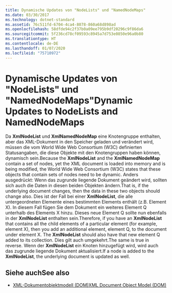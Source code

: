 ```yaml
---
title: Dynamische Updates von "NodeLists" und "NamedNodeMaps"
ms.date: 03/30/2017
ms.technology: dotnet-standard
ms.assetid: 76c511fd-6704-4ca4-8078-860a68d898ad
ms.openlocfilehash: 58dfde94c2f37b0a09ee795b9df20296c9f86da6
ms.sourcegitcommit: 5f236cd78cf09593c8945a7d753e0850e96a0b80
ms.translationtype: HT
ms.contentlocale: de-DE
ms.lasthandoff: 01/07/2020
ms.locfileid: "75710972"
---
```

# <a name="dynamic-updates-to-nodelists-and-namednodemaps"></a><span data-ttu-id="51f75-102">Dynamische Updates von "NodeLists" und "NamedNodeMaps"</span><span class="sxs-lookup"><span data-stu-id="51f75-102">Dynamic Updates to NodeLists and NamedNodeMaps</span></span>
<span data-ttu-id="51f75-103">Da **XmlNodeList** und **XmlNamedNodeMap** eine Knotengruppe enthalten, aber das XML-Dokument in den Speicher geladen und verändert wird, müssen die vom World Wide Web Consortium (W3C) definierten Statusangaben, die diese Objekte mit den Knotengruppen haben können, dynamisch sein.</span><span class="sxs-lookup"><span data-stu-id="51f75-103">Because the **XmlNodeList** and the **XmlNamedNodeMap** contain a set of nodes, yet the XML document is loaded into memory and is being modified, the World Wide Web Consortium (W3C) states that these objects that contain sets of nodes need to be dynamic.</span></span> <span data-ttu-id="51f75-104">Anders ausgedrückt: Wenn das zugrunde liegende Dokument geändert wird, sollten sich auch die Daten in diesen beiden Objekten ändern.</span><span class="sxs-lookup"><span data-stu-id="51f75-104">That is, if the underlying document changes, then the data in these two objects should change also.</span></span> <span data-ttu-id="51f75-105">Dies ist der Fall bei einer **XmlNodeList**, die alle untergeordneten Elemente eines bestimmten Elements enthält (z.B. Element X). In diesem Fall fügen Sie dem Dokument ein weiteres Element Q unterhalb des Elements X hinzu. Dieses neue Element Q sollte nun ebenfalls in der **XmlNodeList** enthalten sein.</span><span class="sxs-lookup"><span data-stu-id="51f75-105">Therefore, if you have an **XmlNodeList** that contains all the child elements of a particular element (for example, element X), then you add an additional element, element Q, to the document under element X. The **XmlNodeList** should also have that new element Q added to its collection.</span></span> <span data-ttu-id="51f75-106">Dies gilt auch umgekehrt.</span><span class="sxs-lookup"><span data-stu-id="51f75-106">The same is true in reverse.</span></span> <span data-ttu-id="51f75-107">Wenn der **XmlNodeList** ein Knoten hinzugefügt wird, wird auch das zugrunde liegende Dokument aktualisiert.</span><span class="sxs-lookup"><span data-stu-id="51f75-107">If a node is added to the **XmlNodeList**, the underlying document is updated as well.</span></span>  
  
## <a name="see-also"></a><span data-ttu-id="51f75-108">Siehe auch</span><span class="sxs-lookup"><span data-stu-id="51f75-108">See also</span></span>

- [<span data-ttu-id="51f75-109">XML-Dokumentobjektmodell (DOM)</span><span class="sxs-lookup"><span data-stu-id="51f75-109">XML Document Object Model (DOM)</span></span>](../../../../docs/standard/data/xml/xml-document-object-model-dom.md)
